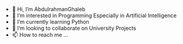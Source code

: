 - 👋 Hi, I’m AbdulrahmanGhaleb
- 👀 I’m interested in Programming Especially in Artificial Intelligence
- 🌱 I’m currently learning Python
- 💞️ I’m looking to collaborate on University Projects
- 📫 How to reach me ...

<!---
AbdulrahmanGhalib/AbdulrahmanGhalib is a ✨ special ✨ repository because its `README.md` (this file) appears on your GitHub profile.
You can click the Preview link to take a look at your changes.
--->


